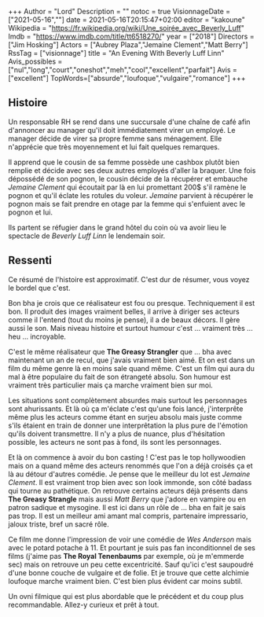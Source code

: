 +++
Author = "Lord"
Description = ""
notoc = true
VisionnageDate = ["2021-05-16",""]
date = 2021-05-16T20:15:47+02:00
editor = "kakoune"
Wikipedia = "https://fr.wikipedia.org/wiki/Une_soirée_avec_Beverly_Luff"
Imdb = "https://www.imdb.com/title/tt6518270/"
year = ["2018"]
Directors = ["Jim Hosking"]
Actors = ["Aubrey Plaza","Jemaine Clement","Matt Berry"]
RssTag = ["visionnage"]
title = "An Evening With Beverly Luff Linn"
Avis_possibles = ["nul","long","court","oneshot","meh","cool","excellent","parfait"]
Avis = ["excellent"] 
TopWords=["absurde","loufoque","vulgaire","romance"]
+++
## Histoire
Un responsable RH se rend dans une succursale d'une chaîne de café afin d'annoncer au manager qu'il doit immédiatement virer un employé.
Le manager décide de virer sa propre femme sans ménagement.
Elle n'apprécie que très moyennement et lui fait quelques remarques.

Il apprend que le cousin de sa femme possède une cashbox plutôt bien remplie et décide avec ses deux autres employés d'aller la braquer.
Une fois dépossédé de son pognon, le cousin décide de la récupérer et embauche *Jemaine Clement* qui écoutait par là en lui promettant 200$ s'il ramène le pognon et qu'il éclate les rotules du voleur.
*Jemaine* parvient à récupérer le pognon mais se fait prendre en otage par la femme qui s'enfuient avec le pognon et lui.

Ils partent se réfugier dans le grand hôtel du coin où va avoir lieu le spectacle de *Beverly Luff Linn* le lendemain soir.

## Ressenti
Ce résumé de l'histoire est approximatif.
C'est dur de résumer, vous voyez le bordel que c'est.

Bon bha je crois que ce réalisateur est fou ou presque.
Techniquement il est bon.
Il produit des images vraiment belles, il arrive à diriger ses acteurs comme il l'entend (tout du moins je pense), il a de beaux décors.
Il gère aussi le son.
Mais niveau histoire et surtout humour c'est ... vraiment très  ... heu ... incroyable.

C'est le même réalisateur que **The Greasy Strangler** que ... bha avec maintenant un an de recul, que j'avais vraiment bien aimé.
Et on est dans un film du même genre là en moins sale quand même.
C'est un film qui aura du mal à être populaire du fait de son étrangeté absolu.
Son humour est vraiment très particulier mais ça marche vraiment bien sur moi.

Les situations sont complètement absurdes mais surtout les personnages sont ahurissants.
Et là où ça m'éclate c'est qu'une fois lancé, j'interprête même plus les acteurs comme étant en surjeu absolu mais juste comme s'ils étaient en train de donner une interprêtation la plus pure de l'émotion qu'ils doivent transmettre.
Il n'y a plus de nuance, plus d'hésitation possible, les acteurs ne sont pas à fond, ils sont les personnages.

Et là on commence à avoir du bon casting !
C'est pas le top hollywoodien mais on a quand même des acteurs renommés que l'on a déjà croisés ça et là au détour d'autres comédie.
Je pense que le meilleur du lot est *Jemaine Clement*.
Il est vraiment trop bien avec son look immonde, son côté badass qui tourne au pathétique.
On retrouve certains acteurs déjà présents dans **The Greasy Strangle** mais aussi *Matt Berry* que j'adore en vampire ou en patron sadique et mysogine.
Il est ici dans un rôle de ... bha en fait je sais pas trop.
Il est un meilleur ami amant mal compris, partenaire impressario, jaloux triste, bref un sacré rôle.

Ce film me donne l'impression de voir une comédie de *Wes Anderson* mais avec le potard potache à 11.
Et pourtant je suis pas fan inconditionnel de ses films (j'aime pas **The Royal Tenenbaums** par exemple, où je m'emmerde sec) mais on retrouve un peu cette excentricité.
Sauf qu'ici c'est saupoudré d'une bonne couche de vulgaire et de folie.
Et je trouve que cette alchimie loufoque marche vraiment bien.
C'est bien plus évident car moins subtil.

Un ovni filmique qui est plus abordable que le précédent et du coup plus recommandable.
Allez-y curieux et prêt à tout.
